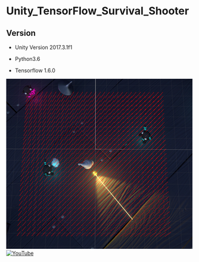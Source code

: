 # Unity_TensorFlow_Survival_Shooter
## Version
- Unity Version 2017.3.1f1

- Python3.6

- Tensorflow 1.6.0

![Iagem1](./Image/Image1.png)
[![YouTube](http://img.youtube.com/vi/Dg6k8A0EFG0/0.jpg)](https://youtu.be/Dg6k8A0EFG0)
